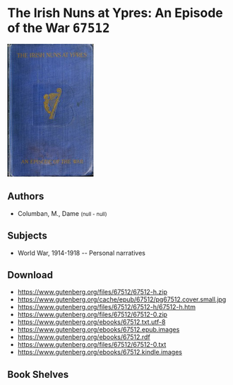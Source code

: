 # The Irish Nuns at Ypres: An Episode of the War <kbd>67512</kbd>

![](./cover.medium.jpg "")

## Authors


 - Columban, M., Dame <small>(null - null)</small>

## Subjects


 - World War, 1914-1918 -- Personal narratives

## Download


 - https://www.gutenberg.org/files/67512/67512-h.zip
 - https://www.gutenberg.org/cache/epub/67512/pg67512.cover.small.jpg
 - https://www.gutenberg.org/files/67512/67512-h/67512-h.htm
 - https://www.gutenberg.org/files/67512/67512-0.zip
 - https://www.gutenberg.org/ebooks/67512.txt.utf-8
 - https://www.gutenberg.org/ebooks/67512.epub.images
 - https://www.gutenberg.org/ebooks/67512.rdf
 - https://www.gutenberg.org/files/67512/67512-0.txt
 - https://www.gutenberg.org/ebooks/67512.kindle.images

## Book Shelves


